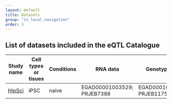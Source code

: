```yaml
---
layout: default
title: Datasets
group: "in_local_navigation"
order: 5
---
```


## List of datasets included in the eQTL Catalogue

| Study name | Cell types or tisues | Conditions | RNA data | Genotype data | Donors | Samples |
|---|---|---|---|---|---|---|
| [HipSci](https://doi.org/10.1038/nature22403) | iPSC | naive | EGAD00001003529; PRJEB7388 | EGAD00010001147; PRJEB11752 | 322 | 322 |